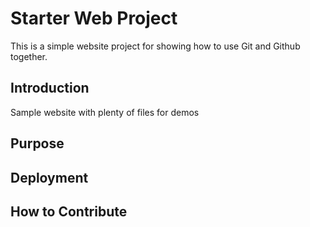 # Starter Web Project

This is a simple website project for showing how to use Git and Github together.

## Introduction
Sample website with plenty of files for demos

## Purpose

## Deployment

## How to Contribute